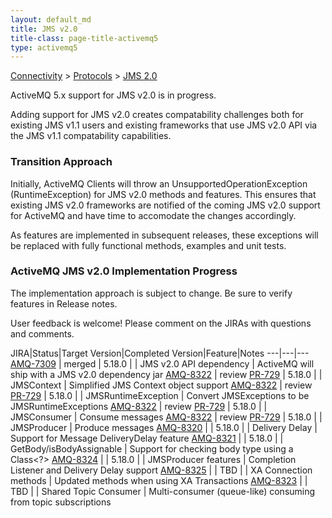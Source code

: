 ```yaml
---
layout: default_md
title: JMS v2.0
title-class: page-title-activemq5
type: activemq5
---
```


[Connectivity](connectivity) > [Protocols](protocols) > [JMS 2.0](jms2)

ActiveMQ 5.x support for JMS v2.0 is in progress.

Adding support for JMS v2.0 creates compatability challenges both for existing JMS v1.1 users and existing frameworks that use JMS v2.0 API via the JMS v1.1 compatability capabilities. 

### Transition Approach

Initially, ActiveMQ Clients will throw an UnsupportedOperationException (RuntimeException) for JMS v2.0 methods and features. This ensures that existing JMS v2.0 frameworks are notified of the coming JMS v2.0 support for ActiveMQ and have time to accomodate the changes accordingly.

As features are implemented in subsequent releases, these exceptions will be replaced with fully functional methods, examples and unit tests.

### ActiveMQ JMS v2.0 Implementation Progress 

The implementation approach is subject to change. Be sure to verify features in Release notes. 

User feedback is welcome! Please comment on the JIRAs with questions and comments.

JIRA|Status|Target Version|Completed Version|Feature|Notes
---|---|---
[AMQ-7309](https://issues.apache.org/jira/browse/AMQ-7309) | merged | 5.18.0 | | JMS v2.0 API dependency | ActiveMQ will ship with a JMS v2.0 dependency jar
[AMQ-8322](https://issues.apache.org/jira/browse/AMQ-8322) | review [PR-729](https://github.com/apache/activemq/pull/729) | 5.18.0 | | JMSContext | Simplified JMS Context object support
[AMQ-8322](https://issues.apache.org/jira/browse/AMQ-8322) | review [PR-729](https://github.com/apache/activemq/pull/729) | 5.18.0 | | JMSRuntimeException | Convert JMSExceptions to be JMSRuntimeExceptions
[AMQ-8322](https://issues.apache.org/jira/browse/AMQ-8322) | review [PR-729](https://github.com/apache/activemq/pull/729) | 5.18.0 | | JMSConsumer | Consume messages
[AMQ-8322](https://issues.apache.org/jira/browse/AMQ-8322) | review [PR-729](https://github.com/apache/activemq/pull/729) | 5.18.0 | | JMSProducer | Produce messages
[AMQ-8320](https://issues.apache.org/jira/browse/AMQ-8320) | | 5.18.0 | | Delivery Delay | Support for Message DeliveryDelay feature
[AMQ-8321](https://issues.apache.org/jira/browse/AMQ-8321) | | 5.18.0 | | GetBody/isBodyAssignable | Support for checking body type using a Class<?>
[AMQ-8324](https://issues.apache.org/jira/browse/AMQ-8324) | | 5.18.0 | | JMSProducer features | Completion Listener and Delivery Delay support
[AMQ-8325](https://issues.apache.org/jira/browse/AMQ-8325) | | TBD | | XA Connection methods | Updated methods when using XA Transactions
[AMQ-8323](https://issues.apache.org/jira/browse/AMQ-8323) | | TBD | | Shared Topic Consumer | Multi-consumer (queue-like) consuming from topic subscriptions

